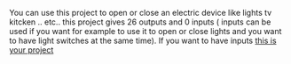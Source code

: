 You can use this project to open or close an electric device like lights tv kitcken .. etc..
this project gives 26 outputs and 0 inputs
( inputs can be used if you want for example to use it to open or close lights 
and you want to have light switches at the same time). If you want to have 
inputs  [this is your project](https://github.com/tsoglani/SpeechRaspberrySmartHouse/blob/master/Raspberry_1_Version/RunOnStartup.txt)
